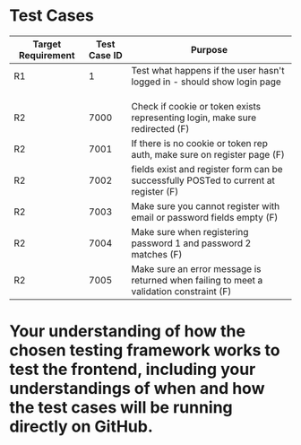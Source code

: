 # Test Cases

| Target Requirement | Test Case ID | Purpose                                                                 |
|--------------------|--------------|-------------------------------------------------------------------------|
| R1                 |     1        | Test what happens if the user hasn't logged in - should show login page |
|                    |              |                                                                         |
|                    |              |                                                                         |
|                    |              |                                                                         |
| R2                 |    7000      | Check if cookie or token exists representing login, make sure redirected (F)|
| R2                 |    7001      | If there is no cookie or token rep auth, make sure on register page     (F)| 
| R2                 |    7002      | fields exist and register form can be successfully POSTed to current at register         (F)|
| R2                 |    7003      | Make sure you cannot register with email or password fields empty       (F)|
| R2                 |    7004      | Make sure when registering password 1 and password 2 matches            (F)|
| R2                 |    7005      | Make sure an error message is returned when failing to meet a validation constraint   (F)|


# Your understanding of how the chosen testing framework works to test the frontend, including your understandings of when and how the test cases will be running directly on GitHub.

